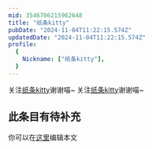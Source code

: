 ```yaml
---
mid: 3546706215962648
title: "纸条kitty"
pubDate: "2024-11-04T11:22:15.574Z"
updatedDate: "2024-11-04T11:22:15.574Z"
profile:
  {
    Nickname: ["纸条kitty"],
  }
---
```


关注[纸条kitty](https://space.bilibili.com/3546706215962648)谢谢喵~ 关注[纸条kitty](https://space.bilibili.com/3546706215962648)谢谢喵~

## 此条目有待补充
你可以在[这里](https://github.com/Yuhanawa/VTuber.ICU-Content/edit/master/v/纸条kitty/index.md)编辑本文
